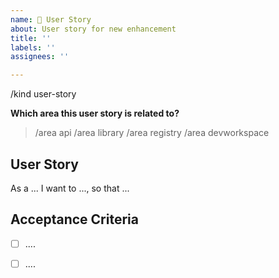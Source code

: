 ```yaml
---
name: 📝 User Story
about: User story for new enhancement
title: ''
labels: ''
assignees: ''

---
```


/kind user-story

**Which area this user story is related to?**

<!--
    Uncomment appropriate `/area` lines, and delete the rest.
    For example, `> /area api` would simply become: `/area api`
-->

> /area api
> /area library
> /area registry
> /area devworkspace


## User Story
As a ... I want to ..., so that ...

## Acceptance Criteria
<!--
    Decide which specific steps need to be completed, outline subtasks.
-->
- [ ] ....
- [ ] ....


